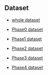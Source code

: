 ## Dataset

- <p><a href="https://drive.google.com/file/d/1-5J3EFhMH5UofAvTkYNQVDE1ZrH2sNn6/view?usp=sharing">whole dataset</a><whole dataset
- <p><a href="https://drive.google.com/file/d/1DwcRXN95ApZ6lERoXPSXzaCs8C16bSte/view?usp=sharing">Phase0 dataset</a><whole dataset
- <p><a href="https://drive.google.com/file/d/1-4FbPgxvRdP2ackgXgpdRJiKfl17gK2u/view?usp=sharing">Phase1 dataset</a><whole dataset                                       
- <p><a href="https://drive.google.com/file/d/1-4vXImhSfdYSrH0RyJr-C01fnCMCvCZs/view?usp=sharing">Phase2 dataset</a><whole dataset
- <p><a href="https://drive.google.com/file/d/17mrYzxwI4TVUdR_hI-Gs4fjqvzzwxnd0/view?usp=sharing">Phase3 dataset</a><whole dataset
- <p><a href="https://drive.google.com/file/d/1FATWQQY3Z8wnA1dBGZcMRuVgK5WT0ddB/view?usp=sharing">Phase4 dataset</a><whole dataset                                                                                                                          
